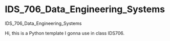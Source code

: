 # IDS_706_Data_Engineering_Systems
IDS_706_Data_Engineering_Systems

Hi, this is a Python template I gonna use in class IDS706.

